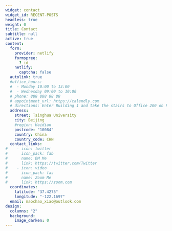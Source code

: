 ```yaml
---
widget: contact
widget_id: RECENT-POSTS
headless: true
weight: 0
title: Contact
subtitle: null
active: true
content:
  form:
    provider: netlify
    formspree:
      ? id
    netlify:
      captcha: false
  autolink: true
  #office_hours:
  #  - Monday 10:00 to 13:00
  #  - Wednesday 09:00 to 10:00
  # phone: 888 888 88 88
  # appointment_url: https://calendly.com
  # directions: Enter Building 1 and take the stairs to Office 200 on Floor 2
  address:
    street: Tsinghua University
    city: Beijing
    #region: Haidian
    postcode: "10084"
    country: China
    country_code: CHN
  contact_links:
#    - icon: twitter
#      icon_pack: fab
#      name: DM Me
#      link: https://twitter.com/Twitter
#    - icon: video
#      icon_pack: fas
#      name: Zoom Me
#      link: https://zoom.com
  coordinates:
    latitude: "37.4275"
    longitude: "-122.1697"
  email: maochao_xiao@outlook.com
design:
  columns: "2"
  background:
    image_darken: 0
---
```


